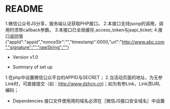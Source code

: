 # README #

1.微信公众号JS分享，服务端认证获取PHP接口。
2.本接口支持jsonp的调用，调用时须带callback参数。
3.本接口已全局缓存,access_token与jsapi_ticket;
4.接口返回值
{"appId":"appid","nonceStr":"","timestamp":0000,"url":"http://www.abc.com","signature":"","rawString":""}

* Version 
   v1.0

* Summary of set up

1.在php中设置微信公众平台的APPID与SECRET；
2.当活动页面的地址，为无参Link时，可直接提交（如：http://www.dzhcn.cn)；如为有参Link，Link须URL编码；

* Dependencies
  接口文件使用用的域名必须在［微信JS接口安全域名］中设置